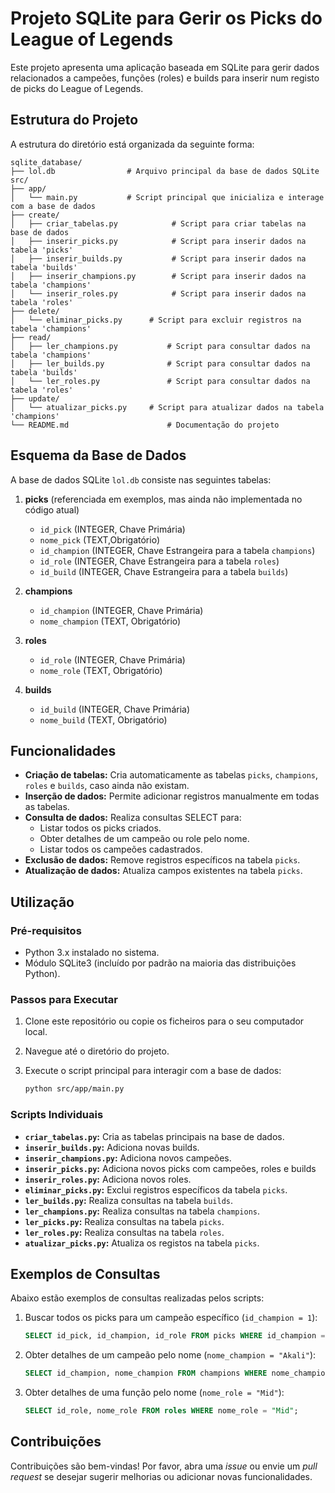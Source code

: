 # Projeto SQLite para Gerir os Picks do League of Legends

Este projeto apresenta uma aplicação baseada em SQLite para gerir dados relacionados a campeões, funções (roles) e builds para inserir num registo de picks do League of Legends.

## Estrutura do Projeto

A estrutura do diretório está organizada da seguinte forma:

```
sqlite_database/
├── lol.db                # Arquivo principal da base de dados SQLite
src/
├── app/
│   └── main.py           # Script principal que inicializa e interage com a base de dados
├── create/
│   ├── criar_tabelas.py            # Script para criar tabelas na base de dados
│   ├── inserir_picks.py            # Script para inserir dados na tabela 'picks'
│   ├── inserir_builds.py           # Script para inserir dados na tabela 'builds'
│   ├── inserir_champions.py        # Script para inserir dados na tabela 'champions'
│   └── inserir_roles.py            # Script para inserir dados na tabela 'roles'
├── delete/
│   └── eliminar_picks.py      # Script para excluir registros na tabela 'champions'
├── read/
│   ├── ler_champions.py           # Script para consultar dados na tabela 'champions'
│   ├── ler_builds.py              # Script para consultar dados na tabela 'builds'
│   └── ler_roles.py               # Script para consultar dados na tabela 'roles'
├── update/
│   └── atualizar_picks.py     # Script para atualizar dados na tabela 'champions'
└── README.md                      # Documentação do projeto
```

## Esquema da Base de Dados

A base de dados SQLite `lol.db` consiste nas seguintes tabelas:

1. **picks** (referenciada em exemplos, mas ainda não implementada no código atual)
   - `id_pick` (INTEGER, Chave Primária)
   - `nome_pick` (TEXT,Obrigatório)
   - `id_champion` (INTEGER, Chave Estrangeira para a tabela `champions`)
   - `id_role` (INTEGER, Chave Estrangeira para a tabela `roles`)
   - `id_build` (INTEGER, Chave Estrangeira para a tabela `builds`)

2. **champions**
   - `id_champion` (INTEGER, Chave Primária)
   - `nome_champion` (TEXT, Obrigatório)

3. **roles**
   - `id_role` (INTEGER, Chave Primária)
   - `nome_role` (TEXT, Obrigatório)

4. **builds**
   - `id_build` (INTEGER, Chave Primária)
   - `nome_build` (TEXT, Obrigatório)


## Funcionalidades

- **Criação de tabelas:** Cria automaticamente as tabelas `picks`, `champions`, `roles` e `builds`, caso ainda não existam.
- **Inserção de dados:** Permite adicionar registros manualmente em todas as tabelas.
- **Consulta de dados:** Realiza consultas SELECT para:
  - Listar todos os picks criados.
  - Obter detalhes de um campeão ou role pelo nome.
  - Listar todos os campeões cadastrados.
- **Exclusão de dados:** Remove registros específicos na tabela `picks`.
- **Atualização de dados:** Atualiza campos existentes na tabela `picks`.

## Utilização

### Pré-requisitos

- Python 3.x instalado no sistema.
- Módulo SQLite3 (incluído por padrão na maioria das distribuições Python).

### Passos para Executar

1. Clone este repositório ou copie os ficheiros para o seu computador local.
2. Navegue até o diretório do projeto.
3. Execute o script principal para interagir com a base de dados:

   ```bash
   python src/app/main.py
   ```

### Scripts Individuais

- **`criar_tabelas.py`:** Cria as tabelas principais na base de dados.
- **`inserir_builds.py`:** Adiciona novas builds.
- **`inserir_champions.py`:** Adiciona novos campeões.
- **`inserir_picks.py`:** Adiciona novos picks com campeões, roles e builds
- **`inserir_roles.py`:** Adiciona novos roles.
- **`eliminar_picks.py`:** Exclui registros específicos da tabela `picks`.
- **`ler_builds.py`:** Realiza consultas na tabela `builds`.
- **`ler_champions.py`:** Realiza consultas na tabela `champions`.
- **`ler_picks.py`:** Realiza consultas na tabela `picks`.
- **`ler_roles.py`:** Realiza consultas na tabela `roles`.
- **`atualizar_picks.py`:** Atualiza os registos na tabela `picks`.



## Exemplos de Consultas

Abaixo estão exemplos de consultas realizadas pelos scripts:

1. Buscar todos os picks para um campeão específico (`id_champion = 1`):
   ```sql
   SELECT id_pick, id_champion, id_role FROM picks WHERE id_champion = 1;
   ```

2. Obter detalhes de um campeão pelo nome (`nome_champion = "Akali"`):
   ```sql
   SELECT id_champion, nome_champion FROM champions WHERE nome_champion = "Akali";
   ```

3. Obter detalhes de uma função pelo nome (`nome_role = "Mid"`):
   ```sql
   SELECT id_role, nome_role FROM roles WHERE nome_role = "Mid";
   ```

## Contribuições

Contribuições são bem-vindas! Por favor, abra uma *issue* ou envie um *pull request* se desejar sugerir melhorias ou adicionar novas funcionalidades.
